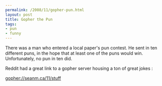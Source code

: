 ```yaml
--- 
permalink: /2008/11/gopher-pun.html
layout: post
title: Gopher the Pun
tags: 
- pun
- funny
---
```

There was a man who entered a local paper's pun contest. He
sent in ten different puns, in the hope that at least one of the puns
would win.  Unfortunately, no pun in ten did.

Reddit had a great link to a gopher server housing a ton of great jokes :

<a href="gopher://seanm.ca/11/stuff/">gopher://seanm.ca/11/stuff</a>
